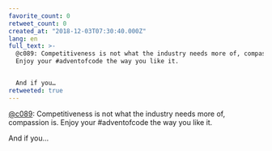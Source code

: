 ```yaml
---
favorite_count: 0
retweet_count: 0
created_at: "2018-12-03T07:30:40.000Z"
lang: en
full_text: >-
  @c089: Competitiveness is not what the industry needs more of, compassion is.
  Enjoy your #adventofcode the way you like it. 


  And if you…
retweeted: true
---
```


[@c089](https://twitter.com/c089): Competitiveness is not what the industry
needs more of, compassion is. Enjoy your #adventofcode the way you like it.

And if you…
